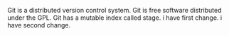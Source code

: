 Git is a distributed version control system.
Git is free software distributed under the GPL.
Git has a mutable index called stage.
i have first change.
i have second change.